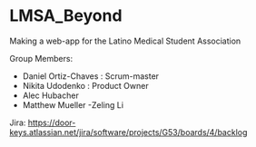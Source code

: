 # LMSA_Beyond

Making a web-app for the Latino Medical Student Association

Group Members:
- Daniel Ortiz-Chaves : Scrum-master
- Nikita Udodenko : Product Owner
- Alec Hubacher
- Matthew Mueller
-Zeling Li

Jira: https://door-keys.atlassian.net/jira/software/projects/G53/boards/4/backlog
